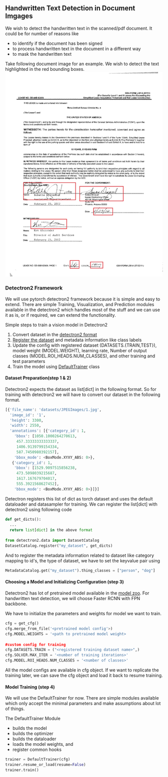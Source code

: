 ## Handwritten Text Detection in Document Imgages 
We wish to detect the handwritten text in the scanned/pdf document. It could be for number of reasons like

  * to identify if the document has been signed
  * to process handwritten text in the document in a different way
  * to mask the handwritten text
  
Take following document image for an example. We wish to detect the text highlighted in the red bounding boxes.
<img src="handwritten_sample.jpg">

### Detectron2 Framework
We will use pytorch detectron2 framework because it is simple and easy to extend. There are simple Training, Visualization, and Prediction modules available in the detectron2 which handles most of the stuff and we can use it as is, or if required, we can extend the functionality.

Simple steps to train a vision model in Detectron2
  
  1. Convert dataset in the [detectron2 format](https://detectron2.readthedocs.io/tutorials/datasets.html#standard-dataset-dicts)
  2. [Register the dataset](https://detectron2.readthedocs.io/tutorials/datasets.html#register-a-dataset) and metadata information like class labels
  3. Update the config with registered dataset (DATASETS.{TRAIN,TEST}), model weight (MODEL.WEIGHT), learning rate, Number of output classes (MODEL.ROI_HEADS.NUM_CLASSES), and other training and test parameters
  4. Train the model using [DefaultTrainer](https://github.com/facebookresearch/detectron2/blob/master/detectron2/engine/defaults.py) class
  
 
#### Dataset Preparation(step 1 & 2)
Detectron2 expects the dataset as list[dict] in the following format. So for training with detectron2 we will have to convert our dataset in the following format.

```python
[{'file_name': 'datasets/JPEGImages/1.jpg',
  'image_id': '1',
  'height': 3300,
  'width': 2550,
  'annotations': [{'category_id': 1,
    'bbox': [1050.1000264270613,
     457.33333333333337,
     1406.9139799154334,
     587.7450980392157],
    'bbox_mode': <BoxMode.XYXY_ABS: 0>},
   {'category_id': 1,
    'bbox': [1529.9097515856238,
     473.5098039215687,
     1617.167679704017,
     555.3921568627452],
    'bbox_mode': <BoxMode.XYXY_ABS: 0>}]}]
```

Detectron registers this list of dict as torch dataset and uses the default dataloader and datasampler for training. We can register the list[dict] with detectron2 using following code

``` python
def get_dicts():
  ...
  return list[dict] in the above format

from detectron2.data import DatasetCatalog
DatasetCatalog.register("my_dataset", get_dicts)
```

And to register the metadata information related to dataset like category mapping to id's, the type of dataset, we have to set the keyvalue pair using

```python
MetadataCatalog.get("my_dataset").thing_classes = ["person", "dog"]
```

#### Choosing a Model and Initializing Configuration (step 3)

Detectron2 has lot of pretrained model available in the [model zoo](https://github.com/facebookresearch/detectron2/blob/master/MODEL_ZOO.md). For handwritten text detection, we will choose Faster RCNN with FPN backbone. 

We have to initialize the parameters and weights for model we want to train. 

``` python
cfg = get_cfg()
cfg.merge_from_file('<pretrained model config'>)
cfg.MODEL.WEIGHTS = '<path to pretrained model weight>

#custom config for training
cfg.DATASETS.TRAIN = ("<registered training dataset name>",)
cfg.SOLVER.MAX_ITER = '<number of training iterations>'
cfg.MODEL.ROI_HEADS.NUM_CLASSES = '<number of classes>'
```

All the model configs are available in cfg object. If we want to replicate the training later, we can save the cfg object and load it back to resume training.

#### Model Training (step 4)
We will use the DefaultTrainer for now. There are simple modules available which only accept the minimal parameters and make assumptions about lot of things.  

The DefaultTrainer Module 
  * builds the model
  * builds the optimizer
  * builds the dataloader
  * loads the model weights, and
  * register common hooks
  
```python
trainer = DefaultTrainer(cfg) 
trainer.resume_or_load(resume=False)
trainer.train()
```
